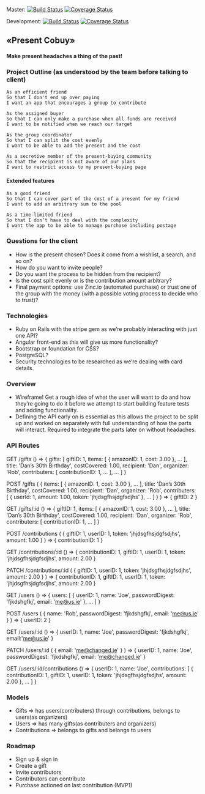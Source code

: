 Master:
[![Build Status](https://travis-ci.org/Gwasanaethau/present_cobuy.svg?branch=master)](https://travis-ci.org/Gwasanaethau/present_cobuy)
[![Coverage Status](https://coveralls.io/repos/Gwasanaethau/present_cobuy/badge.svg?branch=master)](https://coveralls.io/r/Gwasanaethau/present_cobuy?branch=master)

Development:
[![Build Status](https://travis-ci.org/Gwasanaethau/present_cobuy.svg?branch=develop)](https://travis-ci.org/Gwasanaethau/present_cobuy)
[![Coverage Status](https://coveralls.io/repos/Gwasanaethau/present_cobuy/badge.svg?branch=develop)](https://coveralls.io/r/Gwasanaethau/present_cobuy?branch=develop)


## «Present Cobuy» ##
#### Make present headaches a thing of the past! ####

### Project Outline (as understood by the team before talking to client) ###

```
As an efficient friend
So that I don't end up over paying
I want an app that encourages a group to contribute

As the assigned buyer
So that I can only make a purchase when all funds are received
I want to be notified when we reach our target

As the group coordinator
So that I can split the cost evenly
I want to be able to add the present and the cost

As a secretive member of the present-buying community
So that the recipient is not aware of our plans
I want to restrict access to my present-buying page
```


#### Extended features ####

```
As a good friend
So that I can cover part of the cost of a present for my friend
I want to add an arbitrary sum to the pool

As a time-limited friend
So that I don’t have to deal with the complexity
I want the app to be able to manage purchase including postage
```

### Questions for the client ###

* How is the present chosen? Does it come from a wishlist, a search, and so on?
* How do you want to invite people?
* Do you want the process to be hidden from the recipient?
* Is the cost split evenly or is the contribution amount arbitrary?
* Final payment options: use Zinc.io (automated purchase) or trust one of the group with the money (with a possible voting process to decide who to trust)?

### Technologies ###

* Ruby on Rails with the stripe gem as we’re probably interacting with just one API?
* Angular front-end as this will give us more functionality?
* Bootstrap or foundation for CSS?
* PostgreSQL?
* Security technologies to be researched as we’re dealing with card details.

### Overview ###

* Wireframe! Get a rough idea of what the user will want to do and how they’re going to do it before we attempt to start building feature tests and adding functionality.
* Defining the API early on is essential as this allows the project to be split up and worked on separately with full understanding of how the parts will interact. Required to integrate the parts later on without headaches.

### API Routes ###

GET /gifts () => { gifts: [ giftID: 1, items: [ { amazonID: 1, cost: 3.00 }, … ], title: 'Dan’s 30th Birthday', costCovered: 1.00, recipient: 'Dan', organizer: 'Rob', contributers: [ contributionID: 1, … ], … ] }

POST /gifts ( { items: [ { amazonID: 1, cost: 3.00 }, … ], title: 'Dan’s 30th Birthday', costCovered: 1.00, recipient: 'Dan', organizer: 'Rob', contributers: [ { userId: 1, amount: 1.00, token: 'jhjdsgfhsjdgfsdjhs' }, … ] } ) => { giftID: 2 }

GET /gifts/:id () => { giftID: 1, items: [ { amazonID: 1, cost: 3.00 }, … ], title: 'Dan’s 30th Birthday', costCovered: 1.00, recipient: 'Dan', organizer: 'Rob', contributers: [ contributionID: 1, … ] }

POST /contributions ( { giftID: 1, userID: 1, token: 'jhjdsgfhsjdgfsdjhs', amount: 1.00 } ) => { contributionID: 1 }

GET /contributions/:id () => { contributionID: 1, giftID: 1, userID: 1, token: 'jhjdsgfhsjdgfsdjhs', amount: 2.00 }

PATCH /contributions/:id ( { giftID: 1, userID: 1, token: 'jhjdsgfhsjdgfsdjhs', amount: 2.00 } ) => { contributionID: 1, giftID: 1, userID: 1, token: 'jhjdsgfhsjdgfsdjhs', amount: 2.00 }

GET /users () => { users: [ { userID: 1, name: 'Joe', passwordDigest: 'fjkdshgfkj', email: 'me@us.ie' }, … ] }

POST /users ( { name: 'Rob', passwordDigest: 'fjkdshgfkj', email: 'me@us.ie' } ) => { userID: 2 }

GET /users/:id () => { userID: 1, name: 'Joe', passwordDigest: 'fjkdshgfkj', email:'me@us.ie' }

PATCH /users/:id ( { email: 'me@changed.ie' } ) => { userID: 1, name: 'Joe', passwordDigest: 'fjkdshgfkj', email: 'me@changed.ie' }

GET /users/:id/contributions () => { userID: 1, name: 'Joe', contributions: [ { contributionID: 1, giftID: 1, userID: 1, token: 'jhjdsgfhsjdgfsdjhs', amount: 2.00 }, … ] }


### Models ###

- Gifts => has users(contributers) through contributions, belongs to users(as organizers)
- Users => has many gifts(as contributers and organizers)
- Contributions => belongs to gifts and belongs to users

### Roadmap ###

- Sign up & sign in
- Create a gift
- Invite contributors
- Contributors can contribute
- Purchase actioned on last contribution (MVP1)
